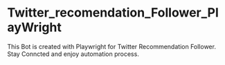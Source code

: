 # Twitter_recomendation_Follower_PlayWright
This Bot is created with Playwright for Twitter Recommendation Follower.
Stay Conncted and enjoy automation process.








